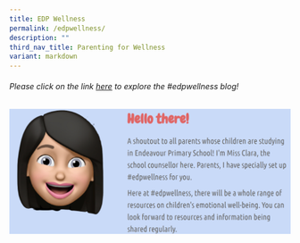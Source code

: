 ```yaml
---
title: EDP Wellness
permalink: /edpwellness/
description: ""
third_nav_title: Parenting for Wellness
variant: markdown
---
```

###### Please click on the link [here](https://sites.google.com/moe.edu.sg/edpwellness/emotions-management) to explore the #edpwellness blog!

![](/images/edpwellness.png)